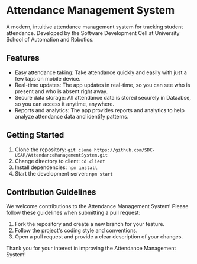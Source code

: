 # Attendance Management System

A modern, intuitive attendance management system for tracking student attendance. Developed by the Software Development Cell at University School of Automation and Robotics.

## Features
- Easy attendance taking: Take attendance quickly and easily with just a few taps on mobile device.
- Real-time updates: The app updates in real-time, so you can see who is present and who is absent right away.
- Secure data storage: All attendance data is stored securely in Dataabse, so you can access it anytime, anywhere.
- Reports and analytics: The app provides reports and analytics to help analyze attendance data and identify patterns.


## Getting Started


1. Clone the repository: `git clone https://github.com/SDC-USAR/AttendanceManagementSystem.git`
2. Change directory to client: `cd client`
3. Install dependencies: `npm install`
4. Start the development server: `npm start`

## Contribution Guidelines

We welcome contributions to the Attendance Management System! Please follow these guidelines when submitting a pull request:

1. Fork the repository and create a new branch for your feature.
2. Follow the project's coding style and conventions. 
3. Open a pull request and provide a clear description of your changes.

Thank you for your interest in improving the Attendance Management System!
